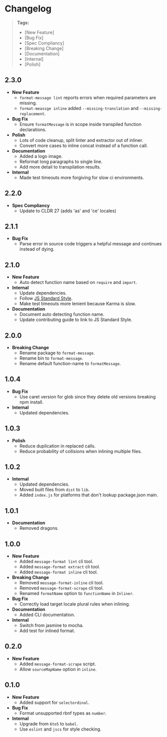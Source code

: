 # Changelog

> **Tags:**
> - [New Feature]
> - [Bug Fix]
> - [Spec Compliancy]
> - [Breaking Change]
> - [Documentation]
> - [Internal]
> - [Polish]

## 2.3.0

* **New Feature**
  * `format-message lint` reports errors when required parameters are missing.
  * `format-meassge inline` added `--missing-translation` and `--missing-replacement`.
* **Bug Fix**
  * Ensure `formatMessage` is in scope inside transpiled function declarations.
* **Polish**
  * Lots of code cleanup, split linter and extractor out of inliner.
  * Convert more cases to inline concat instead of a function call.
* **Documentation**
  * Added a logo image.
  * Reformat long paragraphs to single line.
  * Add more detail to transpilation results.
* **Internal**
  * Made test timeouts more forgiving for slow ci environments.

## 2.2.0

* **Spec Compliancy**
  * Update to CLDR 27 (adds 'as' and 'ce' locales)

## 2.1.1

* **Bug Fix**
  * Parse error in source code triggers a helpful message and continues instead of dying.

## 2.1.0

* **New Feature**
  * Auto detect function name based on `require` and `import`.
* **Internal**
  * Update dependencies.
  * Follow [JS Standard Style](https://github.com/feross/standard).
  * Make test timeouts more lenient because Karma is slow.
* **Documentation**
  * Document auto detecting function name.
  * Update contributing guide to link to JS Standard Style.

## 2.0.0

* **Breaking Change**
  * Rename package to `format-message`.
  * Rename bin to `format-message`.
  * Rename default function-name to `formatMessage`.

## 1.0.4

* **Bug Fix**
  * Use caret version for glob since they delete old versions breaking npm install.
* **Internal**
  * Updated dependencies.

## 1.0.3

* **Polish**
  * Reduce duplication in replaced calls.
  * Reduce probability of collisions when inlining multiple files.

## 1.0.2

* **Internal**
  * Updated dependencies.
  * Moved built files from `dist` to `lib`.
  * Added `index.js` for platforms that don't lookup package.json main.

## 1.0.1

* **Documentation**
  * Removed dragons.

## 1.0.0

* **New Feature**
  * Added `message-format lint` cli tool.
  * Added `message-format extract` cli tool.
  * Added `message-format inline` cli tool.
* **Breaking Change**
  * Removed `message-format-inline` cli tool.
  * Removed `message-format-scrape` cli tool.
  * Renamed `formatName` option to `functionName` in `Inliner`.
* **Bug Fix**
  * Correctly load target locale plural rules when inlining.
* **Documentation**
  * Added CLI documentation.
* **Internal**
  * Switch from jasmine to mocha.
  * Add test for inlined format.

## 0.2.0

* **New Feature**
  * Added `message-format-scrape` script.
  * Allow `sourceMapName` option in `inline`.

## 0.1.0

* **New Feature**
  * Added support for `selectordinal`.
* **Bug Fix**
  * Format unsupported rbnf types as `number`.
* **Internal**
  * Upgrade from `6to5` to `babel`.
  * Use `eslint` and `jscs` for style checking.
